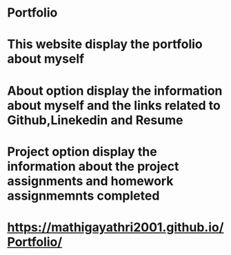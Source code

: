 # Portfolio
# This website display the portfolio about myself
# About option display the information about myself and the links related to Github,Linekedin and Resume
# Project option display the information about the project assignments and homework assignmemnts completed


# https://mathigayathri2001.github.io/Portfolio/